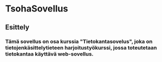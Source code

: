 # TsohaSovellus

## Esittely
### Tämä sovellus on osa kurssia "Tietokantasovelus", joka on tietojenkäsittelytieteen harjoitustyökurssi, jossa toteutetaan tietokantaa käyttävä web-sovellus. 
